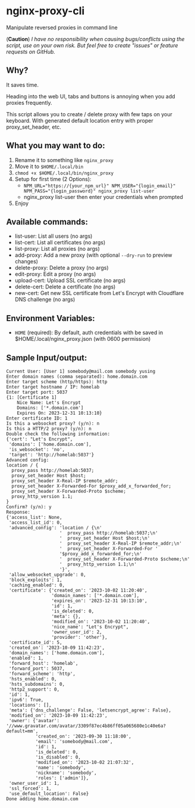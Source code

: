 # nginx-proxy-cli
Manipulate reversed proxies in command line

(**Caution**) *I have no responsibility when causing bugs/conflicts using the script, use on your own risk. But feel free to create "issues" or feature requests on GitHub.*

## Why?

It saves time.

Heading into the web UI, tabs and buttons is annoying when you add proxies frequently.

This script allows you to create / delete proxy with few taps on your keyboard. With generated default location entry with proper proxy_set_header, etc. 

## What you may want to do:
1. Rename it to something like `nginx_proxy`
2. Move it to `$HOME/.local/bin`
3. `chmod +x $HOME/.local/bin/nginx_proxy`
4. Setup for first time (2 Options):
    - `NPM_URL="https://{your_npm_url}" NPM_USER="{login_email}" NPM_PASS="{login_password}" nginx_proxy list-user`
    - nginx_proxy list-user then enter your credentials when prompted
5. Enjoy

## Available commands:
-  list-user: List all users (no args)
-  list-cert: List all certificates (no args)
-  list-proxy: List all proxies (no args)
-  add-proxy: Add a new proxy (with optional `--dry-run` to preview changes)
-  delete-proxy: Delete a proxy (no args)
-  edit-proxy: Edit a proxy (no args)
-  upload-cert: Upload SSL certificate (no args)
-  delete-cert: Delete a certificate (no args)
-  new-cert: Get new SSL certificate from Let's Encrypt with Cloudflare DNS challenge (no args)

## Environment Variables:
- `HOME` (required): By default, auth credentials with be saved in $HOME/.local/nginx_proxy.json (with 0600 permission)

## Sample Input/output:
```plain
Current User: [User 1] somebody@mail.com somebody yusing
Enter domain names (comma separated): home.domain.com
Enter target scheme (http/https): http
Enter target hostname / IP: homelab
Enter target port: 5037
{1: [Certificate 1]
    Nice Name: Let's Encrypt
    Domains: ['*.domain.com']
    Expires On: 2023-12-31 10:13:10}
Enter certificate ID: 1
Is this a websocket proxy? (y/n): n
Is this a HTTP/2 proxy? (y/n): n
Double check the following information:
{'cert': "Let's Encrypt",
 'domains': ['home.domain.com'],
 'is_websocket': 'no',
 'target': 'http://homelab:5037'}
Advanced config:
location / {
  proxy_pass http://homelab:5037;
  proxy_set_header Host $host;
  proxy_set_header X-Real-IP $remote_addr;
  proxy_set_header X-Forwarded-For $proxy_add_x_forwarded_for;
  proxy_set_header X-Forwarded-Proto $scheme;
  proxy_http_version 1.1;
}
Confirm? (y/n): y
Response:
{'access_list': None,
 'access_list_id': 0,
 'advanced_config': 'location / {\n'
                    '  proxy_pass http://homelab:5037;\n'
                    '  proxy_set_header Host $host;\n'
                    '  proxy_set_header X-Real-IP $remote_addr;\n'
                    '  proxy_set_header X-Forwarded-For '
                    '$proxy_add_x_forwarded_for;\n'
                    '  proxy_set_header X-Forwarded-Proto $scheme;\n'
                    '  proxy_http_version 1.1;\n'
                    '}',
 'allow_websocket_upgrade': 0,
 'block_exploits': 1,
 'caching_enabled': 0,
 'certificate': {'created_on': '2023-10-02 11:20:40',
                 'domain_names': ['*.domain.com'],
                 'expires_on': '2023-12-31 10:13:10',
                 'id': 1,
                 'is_deleted': 0,
                 'meta': {},
                 'modified_on': '2023-10-02 11:20:40',
                 'nice_name': "Let's Encrypt",
                 'owner_user_id': 2,
                 'provider': 'other'},
 'certificate_id': 5,
 'created_on': '2023-10-09 11:42:23',
 'domain_names': ['home.domain.com'],
 'enabled': 1,
 'forward_host': 'homelab',
 'forward_port': 5037,
 'forward_scheme': 'http',
 'hsts_enabled': 0,
 'hsts_subdomains': 0,
 'http2_support': 0,
 'id': 1,
 'ipv6': True,
 'locations': [],
 'meta': {'dns_challenge': False, 'letsencrypt_agree': False},
 'modified_on': '2023-10-09 11:42:23',
 'owner': {'avatar': '//www.gravatar.com/avatar/3309f87ec4b86ff05a065680e1c40e6a?default=mm',
           'created_on': '2023-09-30 11:18:00',
           'email': 'somebody@mail.com',
           'id': 1,
           'is_deleted': 0,
           'is_disabled': 0,
           'modified_on': '2023-10-02 21:07:32',
           'name': 'somebody',
           'nickname': 'somebody',
           'roles': ['admin']},
 'owner_user_id': 1,
 'ssl_forced': 1,
 'use_default_location': False}
Done adding home.domain.com
```
